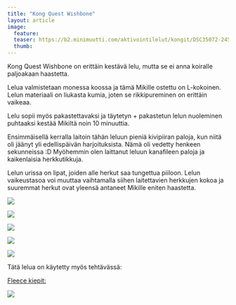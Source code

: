 ```yaml
---
title: "Kong Quest Wishbone"
layout: article
image:
  feature:
  teaser: https://b2.minimuutti.com/aktivointilelut/kongit/DSC35072-245px.jpg
  thumb:
---
```


Kong Quest Wishbone on erittäin kestävä lelu, mutta se ei anna koiralle paljoakaan haastetta.

Lelua valmistetaan monessa koossa ja tämä Mikille ostettu on L-kokoinen. Lelun materiaali on liukasta kumia, joten se rikkipureminen on erittäin vaikeaa.

Lelu sopii myös pakastettavaksi ja täytetyn + pakastetun lelun nuoleminen puhtaaksi kestää Mikiltä noin 10 minuuttia.

Ensimmäisellä kerralla laitoin tähän leluun pieniä kivipiiran paloja, kun niitä oli jäänyt yli edellispäivän harjoituksista. Nämä oli vedetty henkeen sekunneissa :D Myöhemmin olen laittanut leluun kanafileen paloja ja kaikenlaisia herkkutikkuja.

Lelun urissa on lipat, joiden alle herkut saa tungettua piiloon. Lelun vaikeustasoa voi muuttaa vaihtamalla siihen laitettavien herkkujen kokoa ja suuremmat herkut ovat yleensä antaneet Mikille eniten haastetta.

![](https://b2.minimuutti.com/aktivointilelut/kongit/DSC34912-800px.jpg)

![](https://b2.minimuutti.com/aktivointilelut/kongit/DSC34977-800px.jpg)

![](https://b2.minimuutti.com/aktivointilelut/kongit/DSC35072-800px.jpg)

![](https://b2.minimuutti.com/aktivointilelut/kongit/DSC35101-800px.jpg)

![](https://b2.minimuutti.com/aktivointilelut/kongit/DSC25949_2-800px.jpg)

Tätä lelua on käytetty myös tehtävässä:

[Fleece kiepit:](/aktivointi/fleecekiepit/)

[![](https://b2.minimuutti.com/aktivointi/fleecekiepit/DS06895-800px.jpg)](/aktivointi/fleecekiepit/)
